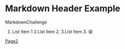 # Markdown Header Example

MarkdownChallenge

1. List Item 1
2.List Item 2.
3.List Item 3.
:smile:

[Page2]([page2.md)
